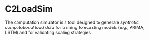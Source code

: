 # C2LoadSim
The computation simulator is a tool designed to generate *synthetic computational load data* for training forecasting models (e.g., ARIMA, LSTM) and for validating scaling strategies
